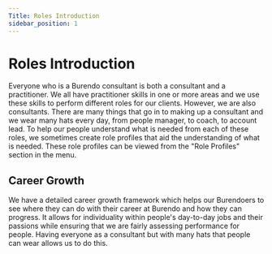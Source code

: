 ```yaml
---
Title: Roles Introduction
sidebar_position: 1
---
```

# Roles Introduction

Everyone who is a Burendo consultant is both a consultant and a practitioner. We all have practitioner skills in one or more areas and we use these skills to perform different roles for our clients. However, we are also consultants. There are many things that go in to making up a consultant and we wear many hats every day, from people manager, to coach, to account lead. To help our people understand what is needed from each of these roles, we sometimes create role profiles that aid the understanding of what is needed. These role profiles can be viewed from the "Role Profiles" section in the menu.

## Career Growth

We have a detailed career growth framework which helps our Burendoers to see where they can do with their career at Burendo and how they can progress. It allows for individuality within people's day-to-day jobs and their passions while ensuring that we are fairly assessing performance for people. Having everyone as a consultant but with many hats that people can wear allows us to do this.
